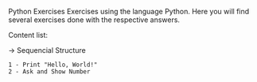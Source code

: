 Python Exercises
Exercises using the language Python.
Here you will find several exercises done with the respective answers.

Content list:

-> Sequencial Structure

    1 - Print "Hello, World!"
    2 - Ask and Show Number
